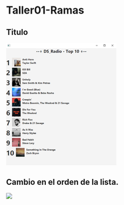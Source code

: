 # Taller01-Ramas
## Titulo
<img src="titulo.png" alt="titulo_cambiado" width="300">

## Cambio en el orden de la lista.
<img src = "image-1" width = "300">
